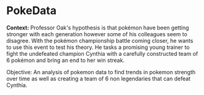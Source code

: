 # PokeData

__Context:__ Professor Oak's hypothesis is that pokémon have been getting stronger with each generation however some of his colleagues seem to disagree. With the pokémon championship battle coming closer, he wants to use this event to test his theory. He tasks a promising young trainer to fight the undefeated champion Cynthia with a carefully constructed team of 6 pokémon and bring an end to her win streak. 

Objective: An analysis of pokemon data to find trends in pokemon strength over time as well as creating a team of 6 non legendaries that can defeat Cynthia.
